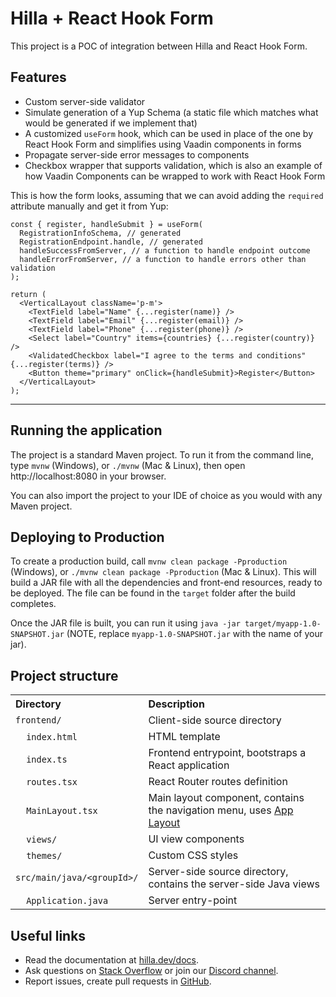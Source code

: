 # Hilla + React Hook Form

This project is a POC of integration between Hilla and React Hook Form.

## Features

- Custom server-side validator
- Simulate generation of a Yup Schema (a static file which matches what would be generated if we implement that)
- A customized `useForm` hook, which can be used in place of the one by React Hook Form and simplifies using Vaadin components in forms
- Propagate server-side error messages to components
- Checkbox wrapper that supports validation, which is also an example of how Vaadin Components can be wrapped to work with React Hook Form

This is how the form looks, assuming that we can avoid adding the `required` attribute manually and get it from Yup:

```tsx
const { register, handleSubmit } = useForm(
  RegistrationInfoSchema, // generated
  RegistrationEndpoint.handle, // generated
  handleSuccessFromServer, // a function to handle endpoint outcome
  handleErrorFromServer, // a function to handle errors other than validation
);

return (
  <VerticalLayout className='p-m'>
    <TextField label="Name" {...register(name)} />
    <TextField label="Email" {...register(email)} />
    <TextField label="Phone" {...register(phone)} />
    <Select label="Country" items={countries} {...register(country)} />
    <ValidatedCheckbox label="I agree to the terms and conditions" {...register(terms)} />
    <Button theme="primary" onClick={handleSubmit}>Register</Button>
  </VerticalLayout>
);
```

---

## Running the application

The project is a standard Maven project. To run it from the command line,
type `mvnw` (Windows), or `./mvnw` (Mac & Linux), then open
http://localhost:8080 in your browser.

You can also import the project to your IDE of choice as you would with any
Maven project.

## Deploying to Production

To create a production build, call `mvnw clean package -Pproduction` (Windows),
or `./mvnw clean package -Pproduction` (Mac & Linux).
This will build a JAR file with all the dependencies and front-end resources,
ready to be deployed. The file can be found in the `target` folder after the build completes.

Once the JAR file is built, you can run it using
`java -jar target/myapp-1.0-SNAPSHOT.jar` (NOTE, replace
`myapp-1.0-SNAPSHOT.jar` with the name of your jar).

## Project structure

<table style="width:100%; text-align: left;">
  <tr><th>Directory</th><th>Description</th></tr>
  <tr><td><code>frontend/</code></td><td>Client-side source directory</td></tr>
  <tr><td>&nbsp;&nbsp;&nbsp;&nbsp;<code>index.html</code></td><td>HTML template</td></tr>
  <tr><td>&nbsp;&nbsp;&nbsp;&nbsp;<code>index.ts</code></td><td>Frontend 
entrypoint, bootstraps a React application</td></tr>
  <tr><td>&nbsp;&nbsp;&nbsp;&nbsp;<code>routes.tsx</code></td><td>React Router routes definition</td></tr>
  <tr><td>&nbsp;&nbsp;&nbsp;&nbsp;<code>MainLayout.tsx</code></td><td>Main 
layout component, contains the navigation menu, uses <a href="https://hilla.dev/docs/react/components/app-layout">
App Layout</a></td></tr>
  <tr><td>&nbsp;&nbsp;&nbsp;&nbsp;<code>views/</code></td><td>UI view 
components</td></tr>
  <tr><td>&nbsp;&nbsp;&nbsp;&nbsp;<code>themes/</code></td><td>Custom  
CSS styles</td></tr>
  <tr><td><code>src/main/java/&lt;groupId&gt;/</code></td><td>Server-side 
source directory, contains the server-side Java views</td></tr>
  <tr><td>&nbsp;&nbsp;&nbsp;&nbsp;<code>Application.java</code></td><td>Server entry-point</td></tr>
</table>

## Useful links

- Read the documentation at [hilla.dev/docs](https://hilla.dev/docs/).
- Ask questions on [Stack Overflow](https://stackoverflow.com/questions/tagged/hilla) or join our [Discord channel](https://discord.gg/MYFq5RTbBn).
- Report issues, create pull requests in [GitHub](https://github.com/vaadin/hilla).
